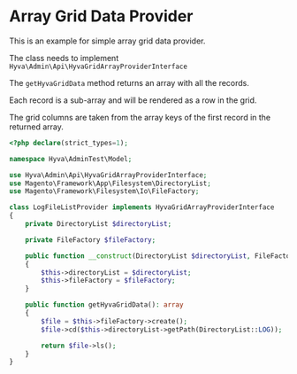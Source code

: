# Array Grid Data Provider

This is an example for simple array grid data provider.

The class needs to implement `Hyva\Admin\Api\HyvaGridArrayProviderInterface`

The `getHyvaGridData` method returns an array with all the records.

Each record is a sub-array and will be rendered as a row in the grid.

The grid columns are taken from the array keys of the first record in the returned array.

```php
<?php declare(strict_types=1);

namespace Hyva\AdminTest\Model;

use Hyva\Admin\Api\HyvaGridArrayProviderInterface;
use Magento\Framework\App\Filesystem\DirectoryList;
use Magento\Framework\Filesystem\Io\FileFactory;

class LogFileListProvider implements HyvaGridArrayProviderInterface
{
    private DirectoryList $directoryList;

    private FileFactory $fileFactory;

    public function __construct(DirectoryList $directoryList, FileFactory $fileFactory)
    {
        $this->directoryList = $directoryList;
        $this->fileFactory = $fileFactory;
    }

    public function getHyvaGridData(): array
    {
        $file = $this->fileFactory->create();
        $file->cd($this->directoryList->getPath(DirectoryList::LOG));

        return $file->ls();
    }
}
```

